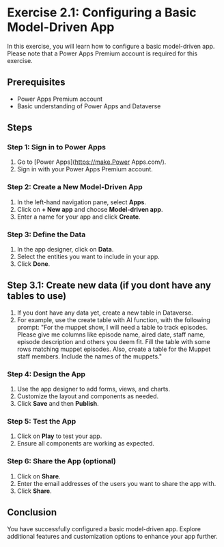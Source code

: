 # Exercise 2.1: Configuring a Basic Model-Driven App

In this exercise, you will learn how to configure a basic model-driven app. Please note that a Power Apps Premium account is required for this exercise.

## Prerequisites

- Power Apps Premium account
- Basic understanding of Power Apps and Dataverse

## Steps

### Step 1: Sign in to Power Apps

1. Go to [Power Apps](https://make.Power Apps.com/).
2. Sign in with your Power Apps Premium account.

### Step 2: Create a New Model-Driven App

1. In the left-hand navigation pane, select **Apps**.
2. Click on **+ New app** and choose **Model-driven app**.
3. Enter a name for your app and click **Create**.

### Step 3: Define the Data

1. In the app designer, click on **Data**.
2. Select the entities you want to include in your app.
3. Click **Done**.

## Step 3.1: Create new data (if you dont have any tables to use)

1. If you dont have any data yet, create a new table in Dataverse.
2. For example, use the create table with AI function, with the following prompt: "For the muppet show, I will need a table to track episodes. Please give me columns like episode name, aired date, staff name, episode description and others you deem fit. Fill the table with some rows matching muppet episodes. Also, create a table for the Muppet staff members. Include the names of the muppets."

### Step 4: Design the App

1. Use the app designer to add forms, views, and charts.
2. Customize the layout and components as needed.
3. Click **Save** and then **Publish**.

### Step 5: Test the App

1. Click on **Play** to test your app.
2. Ensure all components are working as expected.

### Step 6: Share the App (optional)

1. Click on **Share**.
2. Enter the email addresses of the users you want to share the app with.
3. Click **Share**.

## Conclusion

You have successfully configured a basic model-driven app.
Explore additional features and customization options to enhance your app further.
